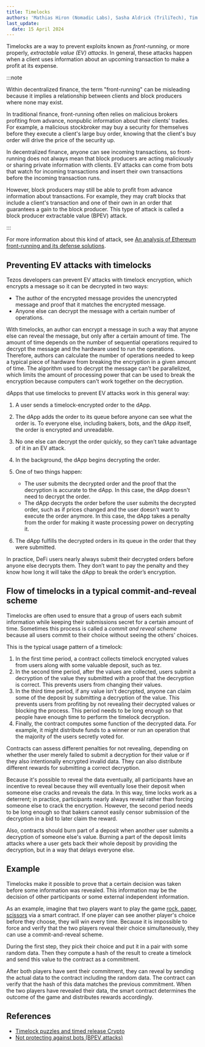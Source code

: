```yaml
---
title: Timelocks
authors: 'Mathias Hiron (Nomadic Labs), Sasha Aldrick (TriliTech), Tim McMackin (TriliTech)'
last_update:
  date: 15 April 2024
---
```


Timelocks are a way to prevent exploits known as _front-running_, or more properly, _extractable value (EV) attacks_.
In general, these attacks happen when a client uses information about an upcoming transaction to make a profit at its expense.

:::note

Within decentralized finance, the term "front-running" can be misleading because it implies a relationship between clients and block producers where none may exist.

In traditional finance, front-running often relies on malicious brokers profiting from advance, nonpublic information about their clients' trades.
For example, a malicious stockbroker may buy a security for themselves before they execute a client's large buy order, knowing that the client's buy order will drive the price of the security up.

In decentralized finance, anyone can see incoming transactions, so front-running does not always mean that block producers are acting maliciously or sharing private information with clients.
EV attacks can come from bots that watch for incoming transactions and insert their own transactions before the incoming transaction runs.

However, block producers may still be able to profit from advance information about transactions.
For example, they may craft blocks that include a client's transaction and one of their own in an order that guarantees a gain to the block producer.
This type of attack is called a block producer extractable value (BPEV) attack.

:::

For more information about this kind of attack, see [An analysis of Ethereum front-running and its defense solutions](https://medium.com/degate/an-analysis-of-ethereum-front-running-and-its-defense-solutions-34ef81ba8456).

## Preventing EV attacks with timelocks

Tezos developers can prevent EV attacks with timelock encryption, which encrypts a message so it can be decrypted in two ways:

- The author of the encrypted message provides the unencrypted message and proof that it matches the encrypted message.
- Anyone else can decrypt the message with a certain number of operations.

With timelocks, an author can encrypt a message in such a way that anyone else can reveal the message, but only after a certain amount of time.
The amount of time depends on the number of sequential operations required to decrypt the message and the hardware used to run the operations.
Therefore, authors can calculate the number of operations needed to keep a typical piece of hardware from breaking the encryption in a given amount of time.
The algorithm used to decrypt the message can't be parallelized, which limits the amount of processing power that can be used to break the encryption because computers can't work together on the decryption.

dApps that use timelocks to prevent EV attacks work in this general way:

1. A user sends a timelock-encrypted order to the dApp.
1. The dApp adds the order to its queue before anyone can see what the order is.
To everyone else, including bakers, bots, and the dApp itself, the order is encrypted and unreadable.
1. No one else can decrypt the order quickly, so they can’t take advantage of it in an EV attack.
1. In the background, the dApp begins decrypting the order.
1. One of two things happen:

   - The user submits the decrypted order and the proof that the decryption is accurate to the dApp.
   In this case, the dApp doesn't need to decrypt the order.
   - The dApp decrypts the order before the user submits the decrypted order, such as if prices changed and the user doesn't want to execute the order anymore.
   In this case, the dApp takes a penalty from the order for making it waste processing power on decrypting it.
1. The dApp fulfills the decrypted orders in its queue in the order that they were submitted.

In practice, DeFi users nearly always submit their decrypted orders before anyone else decrypts them.
They don’t want to pay the penalty and they know how long it will take the dApp to break the order’s encryption.

## Flow of timelocks in a typical commit-and-reveal scheme

Timelocks are often used to ensure that a group of users each submit information while keeping their submissions secret for a certain amount of time.
Sometimes this process is called a _commit and reveal scheme_ because all users commit to their choice without seeing the others' choices.

This is the typical usage pattern of a timelock:

1. In the first time period, a contract collects timelock encrypted values from users along with some valuable deposit, such as tez.
2. In the second time period, after the values are collected, users submit a decryption of the value they submitted with a proof that the decryption is correct.
This prevents users from changing their values.
3. In the third time period, if any value isn't decrypted, anyone can claim some of the deposit by submitting a decryption of the value.
This prevents users from profiting by not revealing their decrypted values or blocking the process.
This period needs to be long enough so that people have enough time to perform the timelock decryption.
4. Finally, the contract computes some function of the decrypted data.
For example, it might distribute funds to a winner or run an operation that the majority of the users secretly voted for.

Contracts can assess different penalties for not revealing, depending on whether the user merely failed to submit a decryption for their value or if they also intentionally encrypted invalid data.
They can also distribute different rewards for submitting a correct decryption.

Because it's possible to reveal the data eventually, all participants have an incentive to reveal because they will eventually lose their deposit when someone else cracks and reveals the data.
In this way, time locks work as a deterrent; in practice, participants nearly always reveal rather than forcing someone else to crack the encryption.
However, the second period needs to be long enough so that bakers cannot easily censor submission of the decryption in a bid to later claim the reward.

Also, contracts should burn part of a deposit when another user submits a decryption of someone else's value.
Burning a part of the deposit limits attacks where a user gets back their whole deposit by providing the decryption, but in a way that delays everyone else.

## Example

Timelocks make it possible to prove that a certain decision was taken before some information was revealed.
This information may be the decision of other participants or some external independent information.

As an example, imagine that two players want to play the game [rock, paper, scissors](https://en.wikipedia.org/wiki/Rock_paper_scissors) via a smart contract.
If one player can see another player's choice before they choose, they will win every time.
Because it is impossible to force and verify that the two players reveal their choice simultaneously, they can use a commit-and-reveal scheme.

During the first step, they pick their choice and put it in a pair with some random data.
Then they compute a hash of the result to create a timelock and send this value to the contract as a commitment.

After both players have sent their commitment, they can reveal by sending the actual data to the contract including the random data.
The contract can verify that the hash of this data matches the previous commitment.
When the two players have revealed their data, the smart contract determines the outcome of the game and distributes rewards accordingly.

## References

- [Timelock puzzles and timed release Crypto](http://www.hashcash.org/papers/timelock.pdf>)
- [Not protecting against bots (BPEV attacks)](https://opentezos.com/smart-contracts/avoiding-flaws/#6-not-protecting-against-bots-bpev-attacks)

